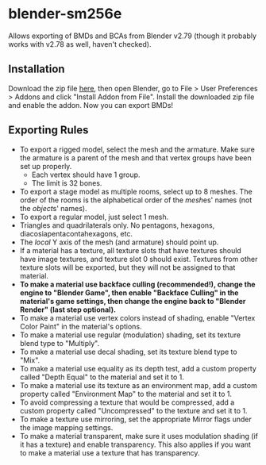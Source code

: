 # blender-sm256e

Allows exporting of BMDs and BCAs from Blender v2.79 (though it probably works with v2.78 as well, haven't checked).

## Installation

Download the zip file [here](https://github.com/josh65536/blender-sm256e/archive/master.zip), then open Blender, go to File > User Preferences > Addons and click "Install Addon from File". Install the downloaded zip file and enable the addon. Now you can export BMDs!

## Exporting Rules

* To export a rigged model, select the mesh and the armature. Make sure the armature is a parent of the mesh and that vertex groups have been set up properly.
    * Each vertex should have 1 group.
    * The limit is 32 bones.
* To export a stage model as multiple rooms, select up to 8 meshes. The order of the rooms is the alphabetical order of the *mesh*es' names (not the *object*s' names).
* To export a regular model, just select 1 mesh.
* Triangles and quadrilaterals only. No pentagons, hexagons, diacosiapentacontahexagons, etc.
* The *local* Y axis of the mesh (and armature) should point up.
* If a material has a texture, all texture slots that have textures should have image textures, and texture slot 0 should exist. Textures from other texture slots will be exported, but they will not be assigned to that material.
* **To make a material use backface culling (recommended!), change the engine to "Blender Game", then enable "Backface Culling" in the material's game settings, then change the engine back to "Blender Render" (last step optional).**
* To make a material use vertex colors instead of shading, enable "Vertex Color Paint" in the material's options.
* To make a material use regular (modulation) shading, set its texture blend type to "Multiply".
* To make a material use decal shading, set its texture blend type to "Mix".
* To make a material use equality as its depth test, add a custom property called "Depth Equal" to the material and set it to 1.
* To make a material use its texture as an environment map, add a custom property called "Environment Map" to the material and set it to 1.
* To avoid compressing a texture that would be compressed, add a custom property called "Uncompressed" to the texture and set it to 1.
* To make a texture use mirroring, set the appropriate Mirror flags under the image mapping settings.
* To make a material transparent, make sure it uses modulation shading (if it has a texture) and enable transparency. This also applies if you want to make a material use a texture that has transparency.

